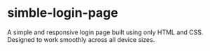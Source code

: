 # simble-login-page
 A simple and responsive login page built using only HTML and CSS. Designed to work smoothly across all device sizes.
